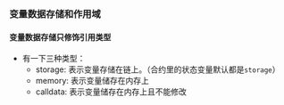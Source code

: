 ### 变量数据存储和作用域

#### 变量数据存储只修饰引用类型

- 有一下三种类型：
  - storage: 表示变量存储在链上。（合约里的状态变量默认都是`storage`）
  - memory: 表示变量储存在内存上
  - calldata: 表示变量储存在内存上且不能修改



